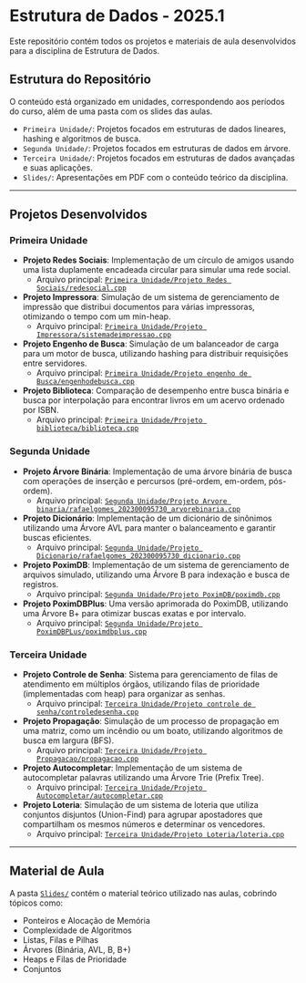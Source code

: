 # Estrutura de Dados - 2025.1

Este repositório contém todos os projetos e materiais de aula desenvolvidos para a disciplina de Estrutura de Dados.

## Estrutura do Repositório

O conteúdo está organizado em unidades, correspondendo aos períodos do curso, além de uma pasta com os slides das aulas.

-   `Primeira Unidade/`: Projetos focados em estruturas de dados lineares, hashing e algoritmos de busca.
-   `Segunda Unidade/`: Projetos focados em estruturas de dados em árvore.
-   `Terceira Unidade/`: Projetos focados em estruturas de dados avançadas e suas aplicações.
-   `Slides/`: Apresentações em PDF com o conteúdo teórico da disciplina.

---

## Projetos Desenvolvidos

### Primeira Unidade

-   **Projeto Redes Sociais**: Implementação de um círculo de amigos usando uma lista duplamente encadeada circular para simular uma rede social.
    -   Arquivo principal: [`Primeira Unidade/Projeto Redes Sociais/redesocial.cpp`](Primeira%20Unidade/Projeto%20Redes%20Sociais/redesocial.cpp)
-   **Projeto Impressora**: Simulação de um sistema de gerenciamento de impressão que distribui documentos para várias impressoras, otimizando o tempo com um min-heap.
    -   Arquivo principal: [`Primeira Unidade/Projeto Impressora/sistemadeimpressao.cpp`](Primeira%20Unidade/Projeto%20Impressora/sistemadeimpressao.cpp)
-   **Projeto Engenho de Busca**: Simulação de um balanceador de carga para um motor de busca, utilizando hashing para distribuir requisições entre servidores.
    -   Arquivo principal: [`Primeira Unidade/Projeto engenho de Busca/engenhodebusca.cpp`](Primeira%20Unidade/Projeto%20engenho%20de%20Busca/engenhodebusca.cpp)
-   **Projeto Biblioteca**: Comparação de desempenho entre busca binária e busca por interpolação para encontrar livros em um acervo ordenado por ISBN.
    -   Arquivo principal: [`Primeira Unidade/Projeto biblioteca/biblioteca.cpp`](Primeira%20Unidade/Projeto%20biblioteca/biblioteca.cpp)

### Segunda Unidade

-   **Projeto Árvore Binária**: Implementação de uma árvore binária de busca com operações de inserção e percursos (pré-ordem, em-ordem, pós-ordem).
    -   Arquivo principal: [`Segunda Unidade/Projeto Arvore binaria/rafaelgomes_202300095730_arvorebinaria.cpp`](Segunda%20Unidade/Projeto%20Arvore%20binaria/rafaelgomes_202300095730_arvorebinaria.cpp)
-   **Projeto Dicionário**: Implementação de um dicionário de sinônimos utilizando uma Árvore AVL para manter o balanceamento e garantir buscas eficientes.
    -   Arquivo principal: [`Segunda Unidade/Projeto Dicionario/rafaelgomes_202300095730_dicionario.cpp`](Segunda%20Unidade/Projeto%20Dicionario/rafaelgomes_202300095730_dicionario.cpp)
-   **Projeto PoximDB**: Implementação de um sistema de gerenciamento de arquivos simulado, utilizando uma Árvore B para indexação e busca de registros.
    -   Arquivo principal: [`Segunda Unidade/Projeto PoximDB/poximdb.cpp`](Segunda%20Unidade/Projeto%20PoximDB/poximdb.cpp)
-   **Projeto PoximDBPlus**: Uma versão aprimorada do PoximDB, utilizando uma Árvore B+ para otimizar buscas exatas e por intervalo.
    -   Arquivo principal: [`Segunda Unidade/Projeto PoximDBPLus/poximdbplus.cpp`](Segunda%20Unidade/Projeto%20PoximDBPLus/poximdbplus.cpp)

### Terceira Unidade

-   **Projeto Controle de Senha**: Sistema para gerenciamento de filas de atendimento em múltiplos órgãos, utilizando filas de prioridade (implementadas com heap) para organizar as senhas.
    -   Arquivo principal: [`Terceira Unidade/Projeto controle de senha/controledesenha.cpp`](Terceira%20Unidade/Projeto%20controle%20de%20senha/controledesenha.cpp)
-   **Projeto Propagação**: Simulação de um processo de propagação em uma matriz, como um incêndio ou um boato, utilizando algoritmos de busca em largura (BFS).
    -   Arquivo principal: [`Terceira Unidade/Projeto Propagacao/propagacao.cpp`](Terceira%20Unidade/Projeto%20Propagacao/propagacao.cpp)
-   **Projeto Autocompletar**: Implementação de um sistema de autocompletar palavras utilizando uma Árvore Trie (Prefix Tree).
    -   Arquivo principal: [`Terceira Unidade/Projeto Autocompletar/autocompletar.cpp`](Terceira%20Unidade/Projeto%20Autocompletar/autocompletar.cpp)
-   **Projeto Loteria**: Simulação de um sistema de loteria que utiliza conjuntos disjuntos (Union-Find) para agrupar apostadores que compartilham os mesmos números e determinar os vencedores.
    -   Arquivo principal: [`Terceira Unidade/Projeto Loteria/loteria.cpp`](Terceira%20Unidade/Projeto%20Loteria/loteria.cpp)

---

## Material de Aula

A pasta [`Slides/`](Slides) contém o material teórico utilizado nas aulas, cobrindo tópicos como:
-   Ponteiros e Alocação de Memória
-   Complexidade de Algoritmos
-   Listas, Filas e Pilhas
-   Árvores (Binária, AVL, B, B+)
-   Heaps e Filas de Prioridade
-   Conjuntos
